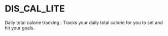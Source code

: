 # DIS_CAL_LITE
Daily total calorie tracking : Tracks your daily total calorie for you to set and hit your goals.
